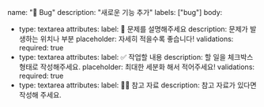 name: "🐞 Bug"
description: "새로운 기능 추가"
labels: ["bug"]
body:
- type: textarea
  attributes:
  label: 📄 문제를 설명해주세요
  description: 문제가 발생하는 위치나 부분
  placeholder: 자세히 적을수록 좋습니다!
  validations:
  required: true
- type: textarea
  attributes:
  label: ✅ 작업할 내용
  description: 할 일을 체크박스 형태로 작성해주세요.
  placeholder: 최대한 세분화 해서 적어주세요!
  validations:
  required: true
- type: textarea
  attributes:
  label: 🙋🏻 참고 자료
  description: 참고 자료가 있다면 작성해 주세요.